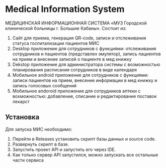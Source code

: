 # Medical Information System

 МЕДИЦИНСКАЯ ИНФОРМАЦИОННАЯ СИСТЕМА  «МУЗ Городской клинической больницы г. Большие Кабаны». Состоит из:

 1. Сайт для приема, генерация QR-code, записи и отслеживания статуса госпитализации пациентов МИС
 2. Desktop приложение для сотрудников с функциями: отслеживания сотрудников и пациентов (представлен эмулятор), запись пациентов на прием и внесение записей о пациенте в мед книжку
 3. Dekstop приложение для администратора системы с возможностью планирования расписания сотрудников в виде календаря
 4. Мобильное android приложение для сотрудников с функциями: записи пациентов на прием, внесение информации в мед книжку и запись голосовых сообщений
 5. Мобильное andoroid приложение для сотрудников аптеки с вохможностью: добавление, списание и редактирование поставок лекарст

## Установка

Для запуска МИС необходимо:

1. Перейти в Releases установить скрипт базы данных и source code.
2. Развернуть скрипт в базе.
3. Запустить проект API и запустить его через IDE.
4. Как только сервер API запустился, можно запускать все остальные части сервиса
